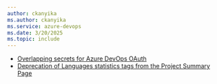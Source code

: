 ```yaml
---
author: ckanyika
ms.author: ckanyika
ms.service: azure-devops
ms.date: 3/20/2025
ms.topic: include
---
```


- [Overlapping secrets for Azure DevOps OAuth](#overlapping-secrets-for-azure-devops-oauth)
- [Deprecation of Languages statistics tags from the Project Summary Page](#deprecation-of-languages-statistics-tags-from-the-project-summary-page)
